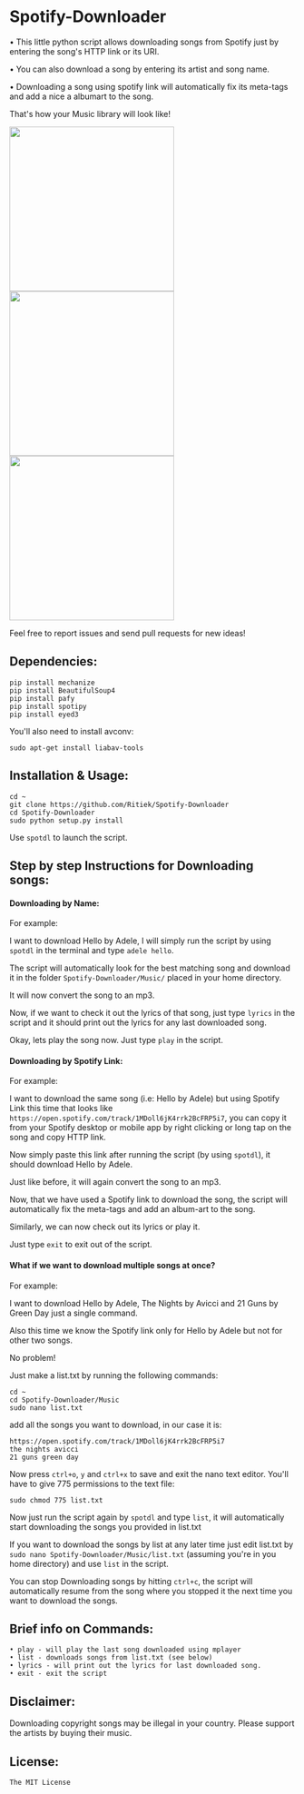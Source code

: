 # Spotify-Downloader

• This little python script allows downloading songs from Spotify just by entering the song's HTTP link or its URI.

• You can also download a song by entering its artist and song name.

• Downloading a song using spotify link will automatically fix its meta-tags and add a nice a albumart to the song.

That's how your Music library will look like!

<img src="http://i.imgur.com/Gpch7JI.png" width="290">
<img src="http://i.imgur.com/5vhk3HY.png" width="290">
<img src="http://i.imgur.com/RDTCCST.png" width="290">

Feel free to report issues and send pull requests for new ideas!

## Dependencies:

```
pip install mechanize
pip install BeautifulSoup4
pip install pafy
pip install spotipy
pip install eyed3
```

You'll also need to install avconv:
```
sudo apt-get install liabav-tools
```

## Installation & Usage:
```
cd ~
git clone https://github.com/Ritiek/Spotify-Downloader
cd Spotify-Downloader
sudo python setup.py install
```
Use ```spotdl``` to launch the script.

## Step by step Instructions for Downloading songs:

#### Downloading by Name:

For example:

I want to download Hello by Adele, I will simply run the script by using ```spotdl``` in the terminal and type ```adele hello```.

The script will automatically look for the best matching song and download it in the folder ```Spotify-Downloader/Music/``` placed in your home directory.

It will now convert the song to an mp3.

Now, if we want to check it out the lyrics of that song, just type ```lyrics``` in the script and it should print out the lyrics for any last downloaded song.

Okay, lets play the song now. Just type ```play``` in the script.

#### Downloading by Spotify Link:

For example:

I want to download the same song (i.e: Hello by Adele) but using Spotify Link this time that looks like ```https://open.spotify.com/track/1MDoll6jK4rrk2BcFRP5i7```, you can copy it from your Spotify desktop or mobile app by right clicking or long tap on the song and copy HTTP link.

Now simply paste this link after running the script (by using ```spotdl```), it should download Hello by Adele.

Just like before, it will again convert the song to an mp3.

Now, that we have used a Spotify link to download the song, the script will automatically fix the meta-tags and add an album-art to the song.

Similarly, we can now check out its lyrics or play it.

Just type ```exit``` to exit out of the script.

#### What if we want to download multiple songs at once?

For example:

I want to download Hello by Adele, The Nights by Avicci and 21 Guns by Green Day just a single command.

Also this time we know the Spotify link only for Hello by Adele but not for other two songs.

No problem!

Just make a list.txt by running the following commands:

```
cd ~
cd Spotify-Downloader/Music
sudo nano list.txt
```

add all the songs you want to download, in our case it is:

```
https://open.spotify.com/track/1MDoll6jK4rrk2BcFRP5i7
the nights avicci
21 guns green day
```

Now press ```ctrl+o```, ```y``` and ```ctrl+x``` to save and exit the nano text editor.
You'll have to give 775 permissions to the text file:

```
sudo chmod 775 list.txt
```
Now just run the script again by ```spotdl``` and type ```list```, it will automatically start downloading the songs you provided in list.txt

If you want to download the songs by list at any later time just edit list.txt by ```sudo nano Spotify-Downloader/Music/list.txt``` (assuming you're in you home directory) and use ```list``` in the script.

You can stop Downloading songs by hitting ```ctrl+c```, the script will automatically resume from the song where you stopped it the next time you want to download the songs.

## Brief info on Commands:
```
• play - will play the last song downloaded using mplayer
• list - downloads songs from list.txt (see below)
• lyrics - will print out the lyrics for last downloaded song.
• exit - exit the script
```

## Disclaimer:

Downloading copyright songs may be illegal in your country. Please support the artists by buying their music.

## License:

```The MIT License```
